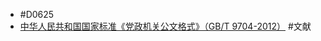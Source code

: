 - #D0625
- [中华人民共和国国家标准《党政机关公文格式》（GB/T 9704-2012）](https://www.uta.edu.cn/xsc/2022/0716/c2066a116074/page.htm) #文献